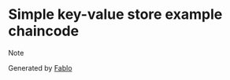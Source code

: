 # Simple key-value store example chaincode

> [!NOTE]
> Generated by [Fablo](https://github.com/hyperledger-labs/fablo)
